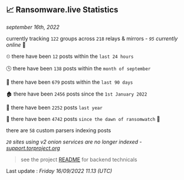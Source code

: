 
## 📈 Ransomware.live Statistics
_september 16th, 2022_

currently tracking `122` groups across `218` relays & mirrors - _`95` currently online_ 📡

⏲ there have been `12` posts within the `last 24 hours`

🕓 there have been `138` posts within the `month of september`

📅 there have been `679` posts within the `last 90 days`

🏚 there have been `2456` posts since the `1st January 2022`

🚀 there have been `2252` posts `last year`

🦕 there have been `4742` posts `since the dawn of ransomwatch` 🐣

there are `58` custom parsers indexing posts

_`20` sites using v2 onion services are no longer indexed - [support.torproject.org](https://support.torproject.org/onionservices/v2-deprecation/)_

> see the project [README](https://github.com/jmousqueton/ransomwatch#readme) for backend technicals



Last update : _Friday 16/09/2022 11.13 (UTC)_

